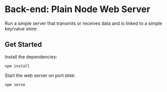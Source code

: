 # Back-end: Plain Node Web Server

Run a simple server that transmits or receives data and is linked to a simple key/value store. 

## Get Started

Install the dependencies:

```shell
npm install
```

Start the web server on port `8080`:

```shell
npm serve
```
